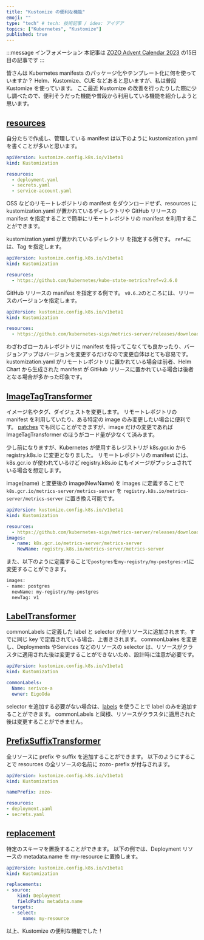 ```yaml
---
title: "Kustomize の便利な機能"
emoji: ""
type: "tech" # tech: 技術記事 / idea: アイデア
topics: ["Kubernetes", "Kustomize"]
published: true
---
```


:::message
インフォメーション
本記事は [ZOZO Advent Calendar 2023](https://qiita.com/advent-calendar/2023/zozo) の15日目の記事です
:::

皆さんは Kubernetes manifests のパッケージ化やテンプレート化に何を使っていますか？
Helm、Kustomize、CUE などあると思いますが、私は普段 Kustomize を使っています。
ここ最近 Kustomize の改善を行ったりした際に少し調べたので、便利そうだった機能や普段から利用している機能を紹介しようと思います。

## [resources](https://kubectl.docs.kubernetes.io/references/kustomize/kustomization/resource/)

自分たちで作成し、管理している manifest は以下のように kustomization.yaml を書くことが多いと思います。

```yaml
apiVersion: kustomize.config.k8s.io/v1beta1
kind: Kustomization

resources:
  - deployment.yaml
  - secrets.yaml
  - service-account.yaml
```

OSS などのリモートレポジトリの manifest をダウンロードせず、resources に kustomization.yaml が置かれているディレクトリや GitHub リリースの manifest を指定することで簡単にリモートレポジトリの manifest を利用することができます。

kustomization.yaml が置かれているディレクトリ を指定する例です。
`ref=`には、Tag を指定します。

```yaml
apiVersion: kustomize.config.k8s.io/v1beta1
kind: Kustomization

resources:
  - https://github.com/kubernetes/kube-state-metrics?ref=v2.6.0
```

GitHub リリースの manifest を指定する例です。
`v0.6.2`のところには、リリースのバージョンを指定します。

```yaml
apiVersion: kustomize.config.k8s.io/v1beta1
kind: Kustomization

resources:
  - https://github.com/kubernetes-sigs/metrics-server/releases/download/v0.6.2/components.yaml
```

わざわざローカルレポジトリに manifest を持ってこなくても良かったり、バージョンアップはバージョンを変更するだけなので変更自体はとても容易です。
kustomization.yaml がリモートレポジトリに置かれている場合は前者、Helm Chart から生成された manifest が GitHub リリースに置かれている場合は後者 となる場合が多かった印象です。

## [ImageTagTransformer](https://kubectl.docs.kubernetes.io/references/kustomize/builtins/#_imagetagtransformer_)

イメージ名やタグ、ダイジェストを変更します。
リモートレポジトリの manifest を利用していたり、ある特定の image のみ変更したい場合に便利です。
[patches](https://kubectl.docs.kubernetes.io/references/kustomize/kustomization/patches/) でも同じことができますが、image だけの変更であれば ImageTagTransformer のほうがコード量が少なくて済みます。

少し前になりますが、Kubernetes が使用するレジストリが k8s.gcr.io から registry.k8s.io に変更となりました。
リモートレポジトリの manifest には、k8s.gcr.io が使われているけど registry.k8s.io にもイメージがプッシュされている場合を想定します。

image(name) と変更後の image(NewName) を images に定義することで `k8s.gcr.io/metrics-server/metrics-server` を `registry.k8s.io/metrics-server/metrics-server` に置き換え可能です。

```yaml
apiVersion: kustomize.config.k8s.io/v1beta1
kind: Kustomization

resources:
  - https://github.com/kubernetes-sigs/metrics-server/releases/download/v0.6.2/components.yaml
images:
  - name: k8s.gcr.io/metrics-server/metrics-server
    NewName: registry.k8s.io/metrics-server/metrics-server
```

また、以下のように定義することで`postgres`を`my-registry/my-postgres:v1`に変更することができます。

```bash
images:
- name: postgres
  newName: my-registry/my-postgres
  newTag: v1
```

## [LabelTransformer](https://kubectl.docs.kubernetes.io/references/kustomize/builtins/#_labeltransformer_)

commonLabels に定義した label と selector が全リソースに追加されます。すでに同じ key で定義されている場合、上書きされます。
commonLbales を変更し、Deployments やServices などのリソースの selector は、リソースがクラスタに適用された後は変更することができないため、設計時に注意が必要です。

```yaml
apiVersion: kustomize.config.k8s.io/v1beta1
kind: Kustomization

commonLabels:
  Name: serivce-a
  owner: EigoOda
```

selector を追加する必要がない場合は、[labels](https://kubectl.docs.kubernetes.io/references/kustomize/kustomization/labels/) を使うことで label のみを追加することができます。
commonLabels と同様、リソースがクラスタに適用された後は変更することができません。


## [PrefixSuffixTransformer](https://kubectl.docs.kubernetes.io/references/kustomize/builtins/#_prefixsuffixtransformer_)

全リソースに prefix や suffix を追加することができます。
以下のようにすることで resources の全リソースの名前に zozo- prefix が付与されます。

```yaml
apiVersion: kustomize.config.k8s.io/v1beta1
kind: Kustomization

namePrefix: zozo-

resources:
- deployment.yaml
- secrets.yaml
```

## [replacement](https://kubectl.docs.kubernetes.io/references/kustomize/kustomization/replacements/)

特定のスキーマを置換することができます。
以下の例では、Deployment リソースの metadata.name を my-resource に置換します。

```yaml
apiVersion: kustomize.config.k8s.io/v1beta1
kind: Kustomization

replacements:
- source:
    kind: Deployment
    fieldPath: metadata.name
  targets:
  - select:
      name: my-resource
```

以上、Kustomize の便利な機能でした！

[Kustomize]: https://kustomize.io/
